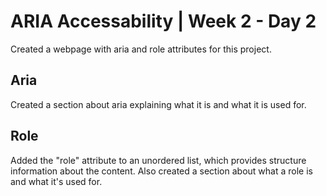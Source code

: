 # ARIA Accessability | Week 2 - Day 2
Created a webpage with aria and role attributes for this project.

## Aria
Created a section about aria explaining what it is and what it is used for.

## Role
Added the "role" attribute to an unordered list, which provides structure information about the content. Also created a section about what a role is and what it's used for.
